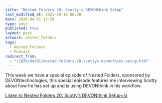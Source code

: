 ```yaml
---
title: "Nested Folders 20: Scotty’s DEVONthink Setup"
last_modified_at: 2021-10-10 00:00
date: 2020-04-01 17:59
type: post
published: true
layout: post
artwork: nested_folders
tags:
  - Nested Folders
  - Podcast
redirect_from:
  - "/2020/04/01/nested-folders-20-scottys-devonthink-setup.html"
---
```



  This week we have a special episode of Nested Folders, sponsored by
  DEVONtechnologies, this special episode features me interviewing Scotty about
  how he has set up and is using DEVONthink in his workflow.  

<!--more-->

  <a
    href="https://nestedfolderspodcast.com/podcast/episode-20-scottys-devonthink-setup/"
    >Listen to Nested Folders 20: Scotty’s DEVONthink Setup</a
  >  
